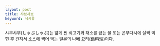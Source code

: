 ```yaml
---
layout: post
title: 샤브샤브
keyword: 식사류
---
```


<p>샤부샤부(しゃぶしゃぶ)는 얇게 썬 쇠고기와 채소를 끓는 물 또는 곤부다시에 살짝 익힌 후 건져서 소스에 찍어 먹는 일본의 나베 요리(鍋料理)이다.</p>